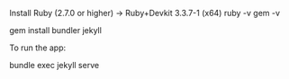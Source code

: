 Install Ruby (2.7.0 or higher) 
-> Ruby+Devkit 3.3.7-1 (x64) 
ruby -v
gem -v
 
gem install bundler jekyll
 
To run the app:

bundle exec jekyll serve